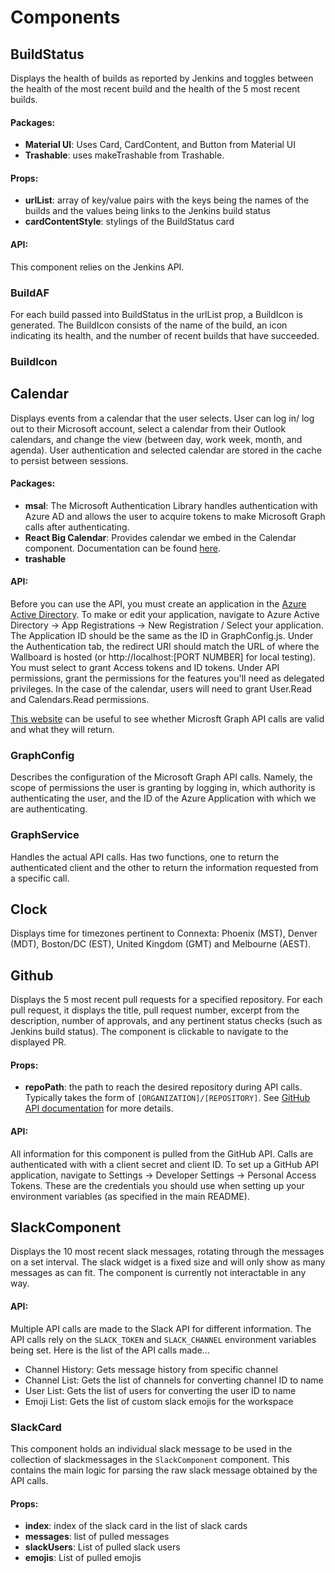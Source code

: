 # Components

## BuildStatus

Displays the health of builds as reported by Jenkins and toggles between the health of the most recent build and the health of the 5 most recent builds.

#### Packages:
- **Material UI**: Uses Card, CardContent, and Button from Material UI
- **Trashable**: uses makeTrashable from Trashable.

#### Props:
- **urlList**: array of key/value pairs with the keys being the names of the builds and the values being links to the Jenkins build status
- **cardContentStyle**: stylings of the BuildStatus card

#### API:
This component relies on the Jenkins API.

### BuildAF

For each build passed into BuildStatus in the urlList prop, a BuildIcon is generated.  The BuildIcon consists of the name of the build, an icon indicating its health, and the number of recent builds that have succeeded.

### BuildIcon

## Calendar

Displays events from a calendar that the user selects.  User can log in/ log out to their Microsoft account, select a calendar from their Outlook calendars, and change the view (between day, work week, month, and agenda).  User authentication and selected calendar are stored in the cache to persist between sessions.

#### Packages:
- **msal**: The Microsoft Authentication Library handles authentication with Azure AD and allows the user to acquire tokens to make Microsoft Graph calls after authenticating.
- **React Big Calendar**: Provides calendar we embed in the Calendar component.  Documentation can be found [here](https://github.com/intljusticemission/react-big-calendar).
- **trashable**

#### API:

Before you can use the API, you must create an application in the [Azure Active Directory](https://portal.azure.com/).  To make or edit your application, navigate to Azure Active Directory -> App Registrations -> New Registration / Select your application.  The Application ID should be the same as the ID in GraphConfig.js.  Under the Authentication tab, the redirect URI should match the URL of where the Wallboard is hosted (or http://localhost:[PORT NUMBER] for local testing).  You must select to grant Access tokens and ID tokens.  Under API permissions, grant the permissions for the features you'll need as delegated privileges.  In the case of the calendar, users will need to grant User.Read and Calendars.Read permissions.

[This website](https://developer.microsoft.com/en-us/graph/graph-explorer) can be useful to see whether Microsft Graph API calls are valid and what they will return.

### GraphConfig

Describes the configuration of the Microsoft Graph API calls.  Namely, the scope of permissions the user is granting by logging in, which authority is authenticating the user, and the ID of the Azure Application with which we are authenticating.

### GraphService

Handles the actual API calls.  Has two functions, one to return the authenticated client and the other to return the information requested from a specific call.

## Clock

Displays time for timezones pertinent to Connexta: Phoenix (MST), Denver (MDT), Boston/DC (EST), United Kingdom (GMT) and Melbourne (AEST).

## Github

Displays the 5 most recent pull requests for a specified repository.  For each pull request, it displays the title, pull request number, excerpt from the description, number of approvals, and any pertinent status checks (such as Jenkins build status).  The component is clickable to navigate to the displayed PR.

#### Props:
- **repoPath**: the path to reach the desired repository during API calls.  Typically takes the form of `[ORGANIZATION]/[REPOSITORY]`.  See [GitHub API documentation](https://developer.github.com/v3/repos/) for more details.

#### API:

All information for this component is pulled from the GitHub API.  Calls are authenticated with with a client secret and client ID.  To set up a GitHub API application, navigate to Settings -> Developer Settings -> Personal Access Tokens.  These are the credentials you should use when setting up your environment variables (as specified in the main README).

## SlackComponent
Displays the 10 most recent slack messages, rotating through the messages on a set interval. The slack widget is a fixed size and will only show as many messages as can fit. The component is currently not interactable in any way.

#### API:  
Multiple API calls are made to the Slack API for different information. The API calls rely on the `SLACK_TOKEN` and `SLACK_CHANNEL` environment variables being set. Here is the list of the API calls made...  
  * Channel History: Gets message history from specific channel
  * Channel List: Gets the list of channels for converting channel ID to name
  * User List: Gets the list of users for converting the user ID to name
  * Emoji List: Gets the list of custom slack emojis for the workspace
  
### SlackCard
This component holds an individual slack message to be used in the collection of slackmessages in the `SlackComponent` component. This contains the main logic for parsing the raw slack message obtained by the API calls.

#### Props:
  * **index**: index of the slack card in the list of slack cards
  * **messages**: list of pulled messages
  * **slackUsers**: List of pulled slack users
  * **emojis**: List of pulled emojis
